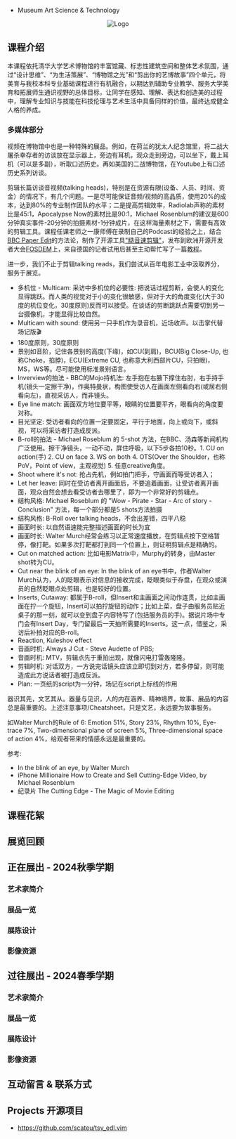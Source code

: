  - Museum Art Science & Technology

<p align="center">
  <img style="max-width:400px" src="https://mast-thu.github.io/logo.png" alt="Logo"/>
</p>

## 课程介绍

本课程依托清华大学艺术博物馆的丰富馆藏、标志性建筑空间和整体艺术氛围，通过“设计思维”、“为生活策展”、“博物馆之光”和“剪出你的艺博故事”四个单元，将美育与我校本科专业基础课程进行有机融合，以期达到辅助专业教学、服务大学美育和拓展师生通识视野的总体目标，让同学在感知、理解、表达和创造美的过程中，理解专业知识与技能在科技伦理与艺术生活中具备同样的价值，最终达成健全人格的养成。


### 多媒体部分

视频在博物馆中也是一种特殊的展品。例如，在荷兰的犹太人纪念馆里，将二战大屠杀幸存者的访谈放在显示器上，旁边有耳机，观众走到旁边，可以坐下，戴上耳机（可以是多副），听取口述历史。再如美国的二战博物馆，在Youtube上有口述历史系列访谈。

剪辑长篇访谈音视频(talking heads)，特别是在资源有限(设备、人员、时间、资金）的情况下，有几个问题。一是尽可能保证音频/视频的高品质，使用20%的成本，达到80%的专业制作团队的水平；二是提高剪辑效率，Radiolab声称的素材比是45:1，Apocalypse Now的素材比是90:1，Michael Rosenblum的建议是600分钟真实事件-20分钟的拍摄素材-1分钟成片，在这样海量素材之下，需要有高效的剪辑工具。课程任课老师之一康师傅在录制自己的Podcast的经验之上，结合[BBC Paper Edit](https://bbcnewslabs.co.uk/projects/digital-paper-edit/)的方法论，制作了开源工具["糙音速剪辑"](https://github.com/scateu/tsv_edl.vim)，发布到欧洲开源开发者大会[FOSDEM](https://fosdem.org/2024/schedule/event/fosdem-2024-2804-edit-video-audio-with-or-without-vim/)上，来自德国的记者试用后甚至主动帮忙写了一篇[教程](https://zerwuerfnis.org/paper-cut-audio-editing-for-radio-journalism)。


进一步，我们不止于剪辑talking reads，我们尝试从百年电影工业中汲取养分，服务于展览。
 - 多机位 - Multicam: 采访中多机位的必要性: 把说话过程剪断，会使人的变化显得跳跃。而人类的视觉对于小的变化很敏感，但对于大的角度变化(大于30度的机位变化，30度原则)反而可以接受。在谈话的剪断跳跃点需要切到另一台摄像机，才能显得比较自然。
 - Multicam with sound: 使用另一只手机作为录音机，近场收声。以击掌代替场记版🎬
 - 180度原则，30度原则
 - 景别如音阶，记住各景别的高度(下缘)，如CU(到肩)，BCU(Big Close-Up, 也称Choke，掐脖)，ECU(Extreme CU, 也称意大利西部片CU，只拍眼)，MS，WS等。尽可能使用标准景别语言。
 - Inverview的拍法 - BBC的Mojo持机法: 左手抱在右腋下撑住右肘，右手持手机(镜头一定擦干净)，作奥特曼状，构图使受访人在画面左侧看向右(或居右侧看向左)，直视采访人，而非镜头。
 - Eye line match: 画面双方地位要平等，眼睛的位置要平齐，眼看向的角度要对称。
 - 目光坚定: 受访者看向的位置一定要固定，平行于地面，向上或向下，或斜视，可以将采访者打造成反派。
 - B-roll的拍法 - Michael Roseblum 的 5-shot 方法，在BBC、汤森等新闻机构广泛使用。擦干净镜头，一动不动，屏住呼吸，以下5步各拍10秒。1. CU on action(手) 2. CU on face 3. WS on both 4. OTS(Over the Shoulder，也称PoV，Point of view，主观视觉) 5. 任意creative角度。
 - Shoot where it's not: 抢占先机，例如拍门把手，守画面而等受访者入；
 - Let her leave: 同时在受访者离开画面后，不要追着画面，让受访者离开画面，观众自然会想去看受访者去哪里了，即为一个非常好的剪辑点。
 - 结构风格: Michael Roseblum 的 "Wow - Pirate - Star - Arc of story - Conclusion" 方法，每一个部分都是5 shots方法拍摄
 - 结构风格: B-Roll over talking heads，不会出差错，四平八稳
 - 画面时长: 以自然语速能完整描述画面的时长为宜
 - 画面时长: Walter Murch经常会练习以正常速度播放，在剪辑点按下空格暂停，像打靶。如果多次打靶都打到同一个位置上，则证明剪辑点是精确的。
 - Cut on matched action: 比如电影Matrix中，Murphy的转身，由Master shot转为CU。
 - Cut near the blink of an eye: In the blink of an eye书中，作者Walter Murch认为，人的眨眼表示对信息的接收完成，眨眼类似于存盘，在观众或演员的自然眨眼点处剪辑，也是较好的位置。
 - Inserts, Cutaway: 都属于B-roll，但Insert和主画面之间动作连贯，比如主画面在拧一个旋钮，Insert可以拍拧旋钮的动作；比如上菜，盘子由服务员贴近桌子的那一刻，就可以变到盘子内容特写了(包括服务员的手)。据说片场中专门会有Insert Day，专门留最后一天拍所需要的Inserts。这一点，借鉴之，采访后补拍对应的B-roll。
 - Reaction, Kuleshov effect
 - 音画时机: Always J Cut - Steve Audette of PBS;
 - 音画时机: MTV，剪辑点先于重拍出现，就像闪电打雷轰隆隆。
 - 剪辑时机: 对话双方，一方说完话镜头应该立即切到对方，若多停留，则可能造成此方说话者被打造成反派。
 - Plan: 一页纸的script为一分钟，场记在script上标线的作用

器识其先，文艺其从。器量与见识，人的内在涵养、精神境界，故事、展品的内容总是最重要的。上述注意事项/Cheatsheet，只是文艺，永远要为故事服务。

如Walter Murch的Rule of 6: Emotion 51%, Story 23%, Rhythm 10%, Eye-trace 7%, Two-dimensional plane of screen 5%, Three-dimensional space of action 4%，给观者带来的情感永远是最重要的。

参考:
 - In the blink of an eye, by Walter Murch
 - iPhone Millionaire How to Create and Sell Cutting-Edge Video, by Michael Rosenblum
 - 纪录片 The Cutting Edge - The Magic of Movie Editing

## 课程花絮

## 展览回顾

## 正在展出 - 2024秋季学期

### 艺术家简介

### 展品一览

### 展陈设计

### 影像资源

## 过往展出 - 2024春季学期

### 艺术家简介

### 展品一览

### 展陈设计

### 影像资源

## 互动留言 & 联系方式

## Projects 开源项目

 - <https://github.com/scateu/tsv_edl.vim>

